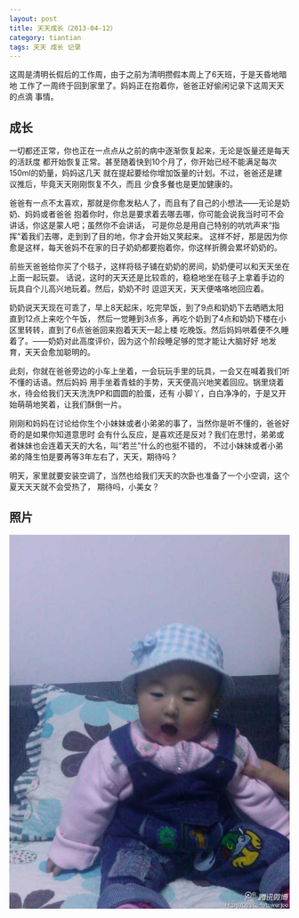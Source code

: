 ```yaml
---
layout: post
title: 天天成长（2013-04-12）
category: tiantian
tags: 天天 成长 记录
---
```


这周是清明长假后的工作周，由于之前为清明攒假本周上了6天班，于是天昏地暗地
工作了一周终于回到家里了。妈妈正在抱着你，爸爸正好偷闲记录下这周天天的点滴
事情。

## 成长

一切都还正常，你也正在一点点从之前的病中逐渐恢复起来，无论是饭量还是每天的活跃度
都开始恢复正常。甚至随着快到10个月了，你开始已经不能满足每次150ml的奶量，妈妈这几天
就在提起要给你增加饭量的计划。不过，爸爸还是建议推后，毕竟天天刚刚恢复不久，而且
少食多餐也是更加健康的。

爸爸有一点不太喜欢，那就是你愈发粘人了，而且有了自己的小想法——无论是奶奶、妈妈或者爸爸
抱着你时，你总是要求着去哪去哪，你可能会说我当时可不会讲话，你这是蒙人吧；虽然你不会讲话，
可是你总是用自己特别的吭吭声来“指挥”着我们去哪，走到到了目的地，你才会开始又笑起来。
这样不好，那是因为你愈是这样，每天爸妈不在家的日子奶奶都要抱着你，你这样折腾会累坏奶奶的。

前些天爸爸给你买了个毯子，这样将毯子铺在奶奶的房间，奶奶便可以和天天坐在上面一起玩耍。
话说，这时的天天还是比较乖的，稳稳地坐在毯子上拿着手边的玩具自个儿高兴地玩着。然后，奶奶不时
逗逗天天，天天便咯咯地回应着。

奶奶说天天现在可乖了，早上8天起床，吃完早饭，到了9点和奶奶下去晒晒太阳直到12点上来吃个午饭，
然后一觉睡到3点多，再吃个奶到了4点和奶奶下楼在小区里转转，直到了6点爸爸回来抱着天天一起上楼
吃晚饭。然后妈妈哄着便不久睡着了。——奶奶对此高度评价，因为这个阶段睡足够的觉才能让大脑好好
地发育，天天会愈加聪明的。

此刻，你就在爸爸旁边的小车上坐着，一会玩玩手里的玩具，一会又在喊着我们听不懂的话语。然后妈妈
用手坐着青蛙的手势，天天便高兴地笑着回应。锅里烧着水，待会给我们天天洗洗PP和圆圆的脸蛋，还有
小脚丫，白白净净的，于是又开始萌萌地笑着，让我们酥倒一片。

刚刚和妈妈在讨论给你生个小妹妹或者小弟弟的事了，当然你是听不懂的，爸爸好奇的是如果你知道意思时
会有什么反应，是喜欢还是反对？我们在思忖，弟弟或者妹妹也会连着天天的大名，叫“若兰”什么的也挺不错的，
不过小妹妹或者小弟弟的降生怕是要再等3年左右了，天天，期待吗？

明天，家里就要安装空调了，当然也给我们天天的次卧也准备了一个小空调，这个夏天天天就不会受热了，
期待吗，小美女？

## 照片

![tiantian](/assets/images/tiantian20130412.jpeg)
